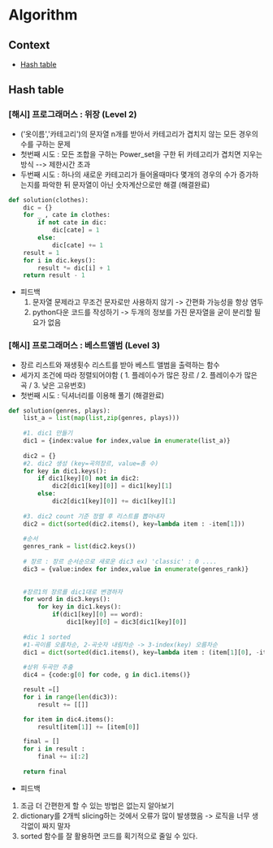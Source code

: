 # Algorithm

## Context

 - [Hash table](#hash-table)

## Hash table
### [해시] 프로그래머스 : 위장 (Level 2) 
  - ('옷이름','카테고리')의 문자열 n개를 받아서 카테고리가 겹치지 않는 모든 경우의 수를 구하는 문제 
  - 첫번째 시도 : 모든 조합을 구하는 Power_set을 구한 뒤 카테고리가 겹치면 지우는 방식 --> 제한시간 초과 
  - 두번째 시도 : 하나의 새로운 카테고리가 들어올때마다 몇개의 경우의 수가 증가하는지를 파악한 뒤 문자열이 아닌 숫자계산으로만 해결 (해결완료) 
``` python
def solution(clothes):
    dic = {}
    for _ , cate in clothes:
        if not cate in dic:
            dic[cate] = 1
        else:
            dic[cate] += 1
    result = 1
    for i in dic.keys():
        result *= dic[i] + 1
    return result - 1
````
  - 피드백 
    1. 문자열 문제라고 무조건 문자로만 사용하지 않기 -> 간편화 가능성을 항상 염두 
    2. python다운 코드를 작성하기 -> 두개의 정보를 가진 문자열을 굳이 분리할 필요가 없음 
           
           
  ### [해시] 프로그래머스 : 베스트앨범 (Level 3) 
   - 장르 리스트와 재생횟수 리스트를 받아 베스트 앨범을 출력하는 함수 
   - 세가지 조건에 따라 정렬되어야함 ( 1. 플레이수가 많은 장르  / 2. 플레이수가 많은 곡 / 3. 낮은 고유번호) 
   - 첫번째 시도 : 딕셔너리를 이용해 풀기 (해결완료) 
``` python
def solution(genres, plays):
    list_a = list(map(list,zip(genres, plays)))
    
    #1. dic1 만들기
    dic1 = {index:value for index,value in enumerate(list_a)} 
    
    dic2 = {}
    #2. dic2 생성 (key=곡의장르, value=총 수)
    for key in dic1.keys():
        if dic1[key][0] not in dic2:
            dic2[dic1[key][0]] = dic1[key][1]
        else:
            dic2[dic1[key][0]] += dic1[key][1]
            
    #3. dic2 count 기준 정렬 후 리스트를 뽑아내자 
    dic2 = dict(sorted(dic2.items(), key=lambda item : -item[1]))
    
    #순서 
    genres_rank = list(dic2.keys())
    
    # 장르 : 장르 순서순으로 새로운 dic3 ex) 'classic' : 0 ....
    dic3 = {value:index for index,value in enumerate(genres_rank)}
    
    
    #장르1의 장르를 dic1대로 변경하자 
    for word in dic3.keys():
        for key in dic1.keys():
            if(dic1[key][0] == word):
                dic1[key][0] = dic3[dic1[key][0]]
        
    #dic 1 sorted 
    #1-곡이름 오름차순, 2-곡숫자 내림차순 -> 3-index(key) 오름차순
    dic1 = dict(sorted(dic1.items(), key=lambda item : (item[1][0], -item[1][1], item[0])))
    
    #상위 두곡만 추출 
    dic4 = {code:g[0] for code, g in dic1.items()}

    result =[]
    for i in range(len(dic3)):
        result += [[]]

    for item in dic4.items():
        result[item[1]] += [item[0]]

    final = []
    for i in result :
        final += i[:2]
        
    return final
```
- 피드백 
 1. 조금 더 간편한게 할 수 있는 방법은 없는지 알아보기 
 2. dictionary를 2개씩 slicing하는 것에서 오류가 많이 발생했음 -> 로직을 너무 생각없이 짜지 말자 
 3. sorted 함수를 잘 활용하면 코드를 획기적으로 줄일 수 있다. 
 
